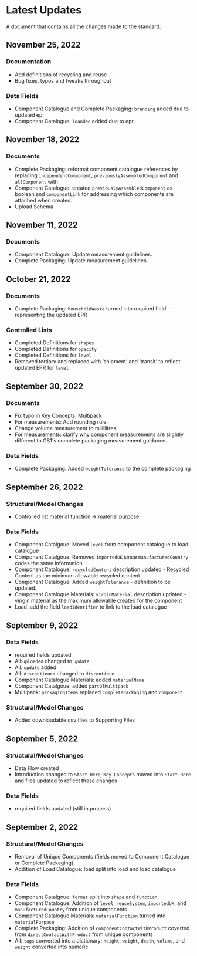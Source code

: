 # Latest Updates
A document that contains all the changes made to the standard.
## November 25, 2022
### Documentation
- Add definitions of recycling and reuse
- Bug fixes, typos and tweaks throughout

### Data Fields
- Component Catalogue and Complete Packaging: `branding` added due to updated epr
- Component Catalogue: `loanded` added due to epr

## November 18, 2022
### Documents
- Complete Packaging: reformat component catalogue references by replacing `independentComponent`, `previouslyAssembledComponent` and `allComponent` with    
- Component Catalogue: created `previouslyAssembledComponent` as boolean and `componentLink` for addressing which components are attached when created.
- Upload Schema

## November 11, 2022
### Documents
- Component Catalogue: Update measurement guidelines.
- Complete Packaging: Update measurement guidelines.

## October 21, 2022
### Documents
- Complete Packaging: `householdWaste` turned into required field - representing the updated EPR

### Controlled Lists
- Completed Definitions for `shapes`
- Completed Definitions for `opacity`
- Completed Definitions for `level`
- Removed tertiary and replaced with ‘shipment’ and ‘transit’ to reflect updated EPR for `level`

## September 30, 2022
### Documents
- Fix typo in Key Concepts, Multipack
- For measurements: Add rounding rule. 
- Change volume measurement to millilitres
- For measurements: clarify why component measurements are slightly different to GS1's complete packaging measurement guidance. 

### Data Fields
- Complete Packaging: Added `weightTolerance` to the complete packaging

## September 26, 2022
### Structural/Model Changes
- Controlled list material function -> material purpose

### Data Fields
- Component Catalgoue: Moved `level` from  component catalogue to load catalogue
- Component Catalgoue: Removed `importedUK` since `manufacturedCountry` codes the same information
- Component Catalogue: `recycledContent` description updated - Recycled Content as the minimum allowable recycled content
- Component Catalogue: Added `weightTolerance` - definition to be updated.
- Component Catalogue Materials: `virginMaterial` description updated - virigin material as the maximum allowable created for the component
- Load: add the field `loadIdentifier` to link to the load catalogue


## September 9, 2022
### Data Fields
- required fields updated 
- All:`uploaded` changed to `update`
- All: `update` added
- All: `discontinued` changed to `discontinue`
- Component Catalogue Materials: added `materialName` 
- Component Catalgoue: added `partOfMultipack`
- Multipack: `packagingItems` replaced `completePackaging` and `component`

### Structural/Model Changes
- Added downloadable csv files to Supporting Files

## September 5, 2022
### Structural/Model Changes
- Data Flow created
- Introduction changed to `Start Here`; `Key Concepts` moved into `Start Here` and files updated to reflect these changes
### Data Fields
- required fields updated (still in process)

## September 2, 2022
### Structural/Model Changes
- Removal of Unique Components (fields moved to Component Catalogue or Complete Packaging)
- Addition of Load Catalogue: load split into load and load catalogue

### Data Fields
- Component Catalgoue: `format` split into `shape` and `function`
- Component Catalogue: Addition of `level`, `reuseSystem`, `importedUK`, and `manufacturedCountry` from unique components
- Component Catalogue Materials: `materialFunction` turned into `materialPurpose`
- Complete Packaging: Addition of `componentContactWithProduct` coverted from `directContactWithProduct` from unique components
- All: `tags` converted into a dictionary; `height`, `weight`, `depth`, `volume`, and `weight` converted into numeric